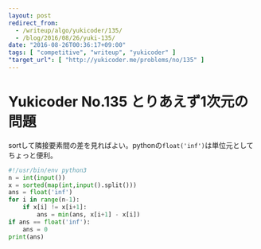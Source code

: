 ```yaml
---
layout: post
redirect_from:
  - /writeup/algo/yukicoder/135/
  - /blog/2016/08/26/yuki-135/
date: "2016-08-26T00:36:17+09:00"
tags: [ "competitive", "writeup", "yukicoder" ]
"target_url": [ "http://yukicoder.me/problems/no/135" ]
---
```


# Yukicoder No.135 とりあえず1次元の問題

sortして隣接要素間の差を見ればよい。pythonの`float('inf')`は単位元としてちょっと便利。

``` python
#!/usr/bin/env python3
n = int(input())
x = sorted(map(int,input().split()))
ans = float('inf')
for i in range(n-1):
    if x[i] != x[i+1]:
        ans = min(ans, x[i+1] - x[i])
if ans == float('inf'):
    ans = 0
print(ans)
```
